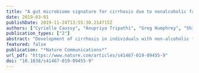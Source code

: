 ```yaml
---
title: "A gut microbiome signature for cirrhosis due to nonalcoholic fatty liver disease"
date: 2019-03-01
publishDate: 2019-11-24T13:55:30.214715Z
authors: ["Cyrielle Caussy", "Anupriya Tripathi", "Greg Humphrey", "Shirin Bassirian", "Seema Singh", "Claire Faulkner", "Ricki Bettencourt", "Emily Rizo", "Lisa Richards", "Zhenjiang Zech Xu", "Michael R. Downes", "Ronald M. Evans", "David A. Brenner", "Claude B. Sirlin", "Rob Knight", "Rohit Loomba"]
publication_types: ["2"]
abstract: "Development of cirrhosis in individuals with non-alcoholic fatty liver disease can predict mortality. Here the authors used a unique twin and family cohort to identify a gut microbiome-derived 16sRNA signature that can detect cirrhosis in individuals with non-alcoholic fatty liver disease."
featured: false
publication: "*Nature Communications*"
url_pdf: "https://www.nature.com/articles/s41467-019-09455-9"
doi: "10.1038/s41467-019-09455-9"
---
```


